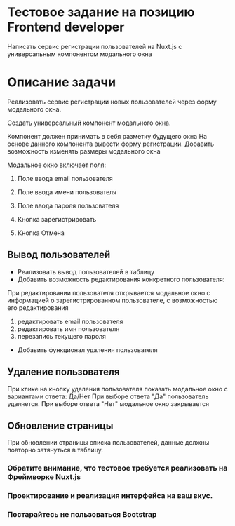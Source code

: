 # Тестовое задание на позицию Frontend developer

Написать сервис регистрации пользователей на Nuxt.js с универсальным компонентом модального окна

# Описание задачи

Реализовать сервис регистрации новых пользователей через форму модального окна.

Создать универсальный компонент модального окна.

Компонент должен принимать в себя разметку будущего окна
На основе данного компонента вывести форму регистрации.
Добавить возможность изменять размеры модального окна

Модальное окно включает поля:

1) Поле ввода email пользователя
2) Поле ввода имени пользователя
3) Поле ввода пароля пользователя

4) Кнопка зарегистрировать
5) Кнопка Отмена

## Вывод пользователей

* Реализовать вывод пользователей в таблицу
* Добавить возможность редактирования конкретного пользователя:

При редактировании пользователя открывается модальное окно
с информацией о зарегистрированном пользователе, с возможностью его редактирования
  1) редактировать email пользователя
  2) редактировать имя пользователя
  3) перезапись текущего пароля
* Добавить функционал удаления пользователя

## Удаление пользователя 

При клике на кнопку удаления пользователя показать модальное окно с вариантами ответа: Да/Нет
При выборе ответа "Да" пользователь удаляется.
При выборе ответа "Нет" модальное окно закрывается

## Обновление страницы

При обновлении страницы списка пользователей, данные должны повторно затянуться в таблицу.

### Обратите внимание, что тестовое требуется реализовать на Фреймворке Nuxt.js
### Проектирование и реализация интерфейса на ваш вкус.
### Постарайтесь не пользоваться Bootstrap